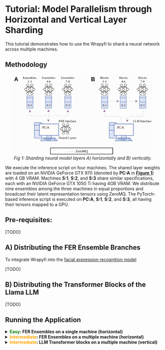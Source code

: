 # Tutorial: Model Parallelism through Horizontal and Vertical Layer Sharding


This tutorial demonstrates how to use the Wrapyfi to shard a neural network across multiple machines. 

## Methodology

<p align="center">
  <a id="figure-1"></a>
  <img width="460" src="https://raw.githubusercontent.com/fabawi/wrapyfi/main/assets/tutorials/wrapyfi_hri_ex3-2.png">
  <br>
  <em>Fig 1: Sharding neural model layers A) horizontally and B) vertically.</em>
</p>


We execute the inference script on four machines. The shared layer weights are loaded on an NVIDIA GeForce GTX 970 (denoted by **PC:A** in [**Figure 1**](#figure-1)) with 4 GB VRAM. Machines **S:1**, **S:2**, and **S:3** share similar specifications, each with an NVIDIA GeForce GTX 1050 Ti having 4GB VRAM. 
We distribute nine ensembles among the three machines in equal proportions and broadcast their latent representation tensors using ZeroMQ. The PyTorch-based inference script is executed on **PC:A**, **S:1**, **S:2**, and **S:3**, all having their tensors mapped to a GPU. 

## Pre-requisites:
[TODO]

## A) Distributing the FER Ensemble Branches

To integrate Wrapyfi into the [facial expression recognition model](https://github.com/siqueira-hc/Efficient-Facial-Feature-Learning-with-Wide-Ensemble-based-Convolutional-Neural-Networks)

[TODO]

## B) Distributing the Transformer Blocks of the Llama LLM

[TODO]

## Running the Application

<details>

  <summary><b><font color="green">Easy</font>: FER Ensembles on a single machine  (horizontal)</b></summary>

  [TODO]
</details>

<details>

  <summary><b><font color="orange">Intermediate</font>: FER Ensembles on a multiple machine (horizontal)</b></summary>

  [TODO]
</details>

<details>

  <summary><b><font color="orange">Intermediate</font>: LLM Transformer blocks on a multiple machine (vertical)</b></summary>

  [TODO]
</details>